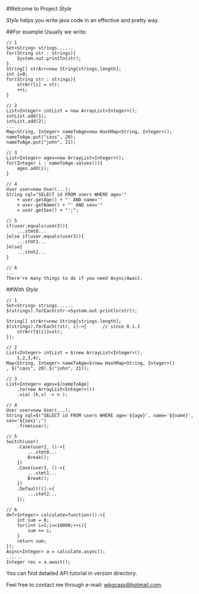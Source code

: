 #Welcome to Project *Style*

*Style* helps you write java code in an effective and pretty way.

##For example
Usually we write:
	
	// 1
	Set<String> strings......
	for(String str : strings){
		System.out.println(str);
	}
	String[] strArr=new String[strings.length];
	int i=0;
	for(String str : strings){
		strArr[i] = str;
		++i;
	}
	
	// 2
	List<Integer> intList = new ArrayList<Integer>();
	intList.add(1);
	intList.add(2);
	...
	Map<String, Integer> nameToAge=new HashMap<String, Integer>();
	nameToAge.put("cass", 20);
	nameToAge.put("john", 21);
	
	// 3
	List<Integer> ages=new ArrayList<Integer>();
	for(Integer i : nameToAge.values()){
		ages.add(i);
	}
	
	// 4
	User user=new User(...);
	String sql="SELECT id FROM users WHERE age='" 
		+ user.getAge() + "' AND name='" 
		+ user.getName() + "' AND sex='" 
		+ user.getSex() + "';";

	// 5
	if(user.equals(user2)){
		...stmt0...
	}else if(user.equals(user3)){
		...stmt1...
	}else{
		...stmt2...
	}
	
	// 6
	...
	There're many things to do if you need Async/Await.
	
##With *Style*
	
	// 1
	Set<String> strings......
	$(strings).forEach(str->System.out.println(str));
	
	String[] strArr=new String[strings.length];
	$(strings).forEach((str, i)->{		// since 0.1.1
		strArr[$(i)]=str;
	});
	
	// 2
	List<Integer> intList = $(new ArrayList<Integer>(),
		1,2,3,4);
	Map<String, Integer> nameToAge=$(new HashMap<String, Integer>()
	, $("cass", 20).$("john", 21));
	
	// 3
	List<Integer> ages=$(nameToAge)
		.to(new ArrayList<Integer>())
		.via( (k,v) -> v );
		
	// 4
	User user=new User(...);
	String sql=$("SELECT id FROM users WHERE age='${age}', name='${name}', sex='${sex}';")
		.from(user);
		
	// 5
	Switch(user)
		.Case(user2, ()->{
			...stmt0...
			Break();
		})
		.Case(user3, ()->{
			...stmt1...
			Break();
		})
		.Default(()->{
			...stmt2...
		});
	
	// 6
	def<Integer> calculate=function(()->{
		int sum = 0;
		for(int i=1;i<=10000;++i){
			sum += i;
		}
		return sum;
	});
	Async<Integer> a = calculate.async();
	......
	Integer res = a.await();

You can find detailed API tutorial in *version* directory.

Feel free to contact me through e-mail: wkgcass@hotmail.com.